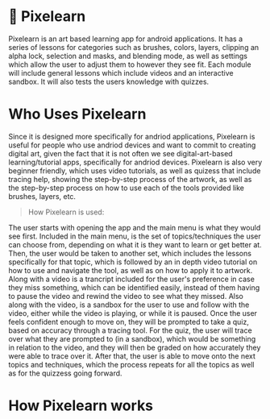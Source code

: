 # 🌟 Pixelearn
Pixelearn is an art based learning app for android applications. It has a series of lessons for categories such as brushes, colors, layers, clipping an alpha lock, selection and masks, and blending mode, as well as settings which allow the user to adjust them to however they see fit. Each module will include general lessons which include videos and an interactive sandbox. It will also tests the users knowledge with quizzes.


# Who Uses Pixelearn
Since it is designed more specifically for andriod applications, Pixelearn is useful for people who use andriod devices and want to commit to creating digital art, given the fact that it is not often we see digital-art-based learning/tutorial apps, specifically for andriod devices. Pixelearn is also very beginner friendly, which uses video tutorials, as well as quizess that include tracing help, showing the step-by-step process of the artwork, as well as the step-by-step process on how to use each of the tools provided like brushes, layers, etc.

> How Pixelearn is used:

The user starts with opening the app and the main menu is what they would see first. Included in the main menu, is the set of topics/techniques the user can choose from, depending on what it is they want to learn or get better at. Then, the user would be taken to another set, which includes the lessons specifically for that topic, which is followed by an in depth video tutorial on how to use and navigate the tool, as well as on how to apply it to artwork. Along with a video is a trancript included for the user's preference in case they miss something, which can be identified easily, instead of them having to pause the video and rewind the video to see what they missed. Also along with the video, is a sandbox for the user to use and follow with the video, either while the video is playing, or while it is paused. Once the user feels confident enough to move on, they will be prompted to take a quiz, based on accuracy through a tracing tool. For the quiz, the user will trace over what they are prompted to (in a sandbox), which would be something in relation to the video, and they will then be graded on how accurately they were able to trace over it. After that, the user is able to move onto the next topics and techniques, which the process repeats for all the topics as well as for the quizzess going forward.


# How Pixelearn works

